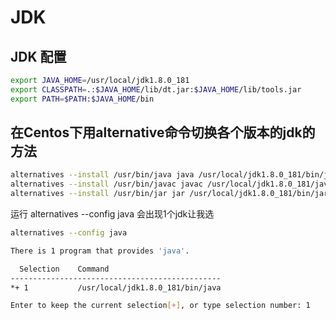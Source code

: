 # JDK

## JDK 配置

```bash
export JAVA_HOME=/usr/local/jdk1.8.0_181
export CLASSPATH=.:$JAVA_HOME/lib/dt.jar:$JAVA_HOME/lib/tools.jar
export PATH=$PATH:$JAVA_HOME/bin
```



## 在Centos下用alternative命令切换各个版本的jdk的方法

```bash
alternatives --install /usr/bin/java java /usr/local/jdk1.8.0_181/bin/java 1
alternatives --install /usr/bin/javac javac /usr/local/jdk1.8.0_181/javac 1
alternatives --install /usr/bin/jar jar /usr/local/jdk1.8.0_181/bin/jar 1
```

运行 alternatives --config java 会出现1个jdk让我选

```bash
alternatives --config java

There is 1 program that provides 'java'.

  Selection    Command
-----------------------------------------------
*+ 1           /usr/local/jdk1.8.0_181/bin/java

Enter to keep the current selection[+], or type selection number: 1
```


